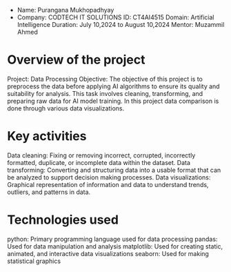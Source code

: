 * Name: Purangana Mukhopadhyay 
* Company: CODTECH IT SOLUTIONS 
ID: CT4AI4515 
Domain: Artificial Intelligence 
Duration: July 10,2024 to August 10,2024 
Mentor: Muzammil Ahmed
# Overview of the project
Project: Data Processing 
Objective: The objective of this project is to preprocess the data before applying AI algorithms to ensure its quality and suitability for analysis. This task   involves cleaning, transforming, and preparing raw data for AI model training. In this project data comparison is done through various data visualizations.
# Key activities
Data cleaning: Fixing or removing incorrect, corrupted, incorrectly formatted, duplicate, or incomplete data within the dataset.
Data transforming: Converting and structuring data into a usable format that can be analyzed to support decision making processes.
Data visualizations: Graphical representation of information and data to understand trends, outliers, and patterns in data.
# Technologies used
python: Primary programming language used for data processing
pandas: Used for data manipulation and analysis
matplotlib: Used for creating static, animated, and interactive data visualizations
seaborn: Used for making statistical graphics
